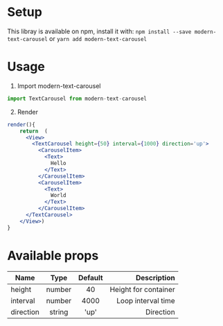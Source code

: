 # Setup

This libray is available on npm, install it with:
`npm install --save modern-text-carousel`
or
`yarn add modern-text-carousel`

# Usage

1. Import modern-text-carousel

```js 
import TextCarousel from modern-text-carousel
```

2. Render

```jsx
render(){
    return  (
      <View>
        <TextCarousel height={50} interval={1000} direction='up'>
          <CarouselItem>
            <Text>
              Hello
            </Text>
          </CarouselItem>
          <CarouselItem>
            <Text>
              World
            </Text>
          </CarouselItem>
      </TextCarousel>
    </View>)
}
```

# Available props

| Name        | Type           | Default  | Description |
| ------------- |:-------------:| :-----:| -----: |
|   height    | number | 40 | Height for container |
|  interval      | number      |   4000 | Loop interval time |
| direction | string     |    'up' | Direction |